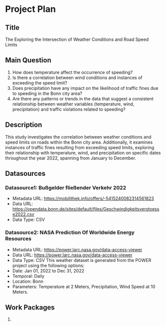 # Project Plan

## Title
The Exploring the Intersection of Weather Conditions and Road Speed Limits


## Main Question

<!-- Think about one main question you want to answer based on the data. -->
1. How does temperature affect the occurrence of speeding?
2. Is there a correlation between wind conditions and instances of exceeding the speed limit?
3. Does precipitation have any impact on the likelihood of traffic fines due to speeding in the Bonn city area?
4. Are there any patterns or trends in the data that suggest a consistent relationship between weather variables (temperature, wind, precipitation) and traffic violations related to speeding?

## Description

<!-- Describe your data science project in max. 200 words. Consider writing about why and how you attempt it. -->

This study investigates the correlation between weather conditions and speed limits on roads within the Bonn city area. Additionally, it examines instances of traffic fines resulting from exceeding speed limits, exploring their relationship with temperature, wind, and precipitation on specific dates throughout the year 2022, spanning from January to December.


## Datasources

<!-- Describe each datasources you plan to use in a section. Use the prefic "DatasourceX" where X is the id of the datasource. -->

### Datasource1: Bußgelder fließender Verkehr 2022
* Metadata URL: https://mobilithek.info/offers/-5415240082314561823
* Data URL: https://opendata.bonn.de/sites/default/files/Geschwindigkeitsverstoesse2022.csv
* Data Type: CSV


### Datasource2: NASA Prediction Of Worldwide Energy Resources
* Metadata URL: https://power.larc.nasa.gov/data-access-viewer
* Data URL: https://power.larc.nasa.gov/data-access-viewer
* Data Type: CSV
This weather dataset is generated from the POWER project using the following options:
* Date: Jan 01, 2022 to Dec 31, 2022
* Temporal: Daily
* Location: Bonn
* Parameters: Temperature at 2 Meters, Precipitation, Wind Speed at 10 Meters.


## Work Packages

<!-- List of work packages ordered sequentially, each pointing to an issue with more details. -->

1. 

[i1]: https://github.com/jvalue/made-template/issues/1
